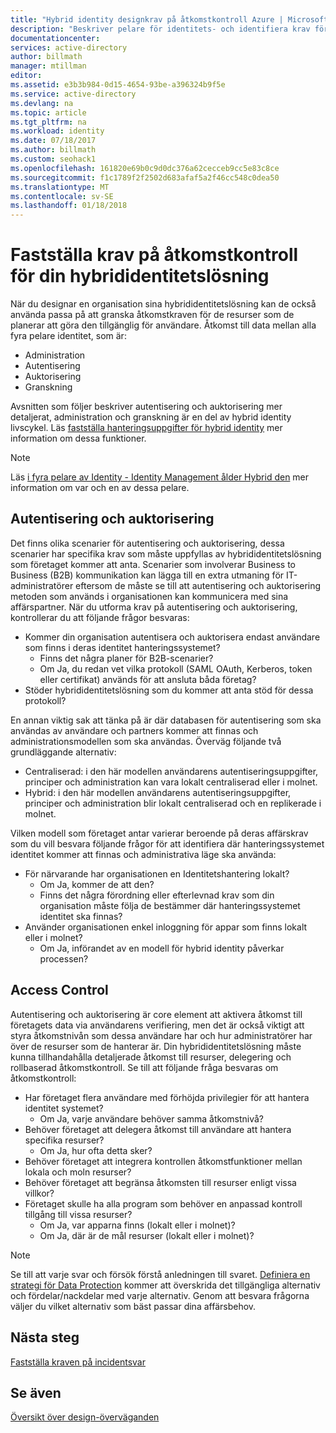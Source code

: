 ```yaml
---
title: "Hybrid identity designkrav på åtkomstkontroll Azure | Microsoft Docs"
description: "Beskriver pelare för identitets- och identifiera krav för resurser för användare i en hybridmiljö."
documentationcenter: 
services: active-directory
author: billmath
manager: mtillman
editor: 
ms.assetid: e3b3b984-0d15-4654-93be-a396324b9f5e
ms.service: active-directory
ms.devlang: na
ms.topic: article
ms.tgt_pltfrm: na
ms.workload: identity
ms.date: 07/18/2017
ms.author: billmath
ms.custom: seohack1
ms.openlocfilehash: 161820e69b0c9d0dc376a62cecceb9cc5e83c8ce
ms.sourcegitcommit: f1c1789f2f2502d683afaf5a2f46cc548c0dea50
ms.translationtype: MT
ms.contentlocale: sv-SE
ms.lasthandoff: 01/18/2018
---
```

# <a name="determine-access-control-requirements-for-your-hybrid-identity-solution"></a>Fastställa krav på åtkomstkontroll för din hybrididentitetslösning
När du designar en organisation sina hybrididentitetslösning kan de också använda passa på att granska åtkomstkraven för de resurser som de planerar att göra den tillgänglig för användare. Åtkomst till data mellan alla fyra pelare identitet, som är:

* Administration
* Autentisering
* Auktorisering
* Granskning

Avsnitten som följer beskriver autentisering och auktorisering mer detaljerat, administration och granskning är en del av hybrid identity livscykel. Läs [fastställa hanteringsuppgifter för hybrid identity](active-directory-hybrid-identity-design-considerations-hybrid-id-management-tasks.md) mer information om dessa funktioner.

> [!NOTE]
> Läs [i fyra pelare av Identity - Identity Management ålder Hybrid den](http://social.technet.microsoft.com/wiki/contents/articles/15530.the-four-pillars-of-identity-identity-management-in-the-age-of-hybrid-it.aspx) mer information om var och en av dessa pelare.
> 
> 

## <a name="authentication-and-authorization"></a>Autentisering och auktorisering
Det finns olika scenarier för autentisering och auktorisering, dessa scenarier har specifika krav som måste uppfyllas av hybrididentitetslösning som företaget kommer att anta. Scenarier som involverar Business to Business (B2B) kommunikation kan lägga till en extra utmaning för IT-administratörer eftersom de måste se till att autentisering och auktorisering metoden som används i organisationen kan kommunicera med sina affärspartner. När du utforma krav på autentisering och auktorisering, kontrollerar du att följande frågor besvaras:

* Kommer din organisation autentisera och auktorisera endast användare som finns i deras identitet hanteringssystemet?
  * Finns det några planer för B2B-scenarier?
  * Om Ja, du redan vet vilka protokoll (SAML OAuth, Kerberos, token eller certifikat) används för att ansluta båda företag?
* Stöder hybrididentitetslösning som du kommer att anta stöd för dessa protokoll?

En annan viktig sak att tänka på är där databasen för autentisering som ska användas av användare och partners kommer att finnas och administrationsmodellen som ska användas. Överväg följande två grundläggande alternativ:

* Centraliserad: i den här modellen användarens autentiseringsuppgifter, principer och administration kan vara lokalt centraliserad eller i molnet.
* Hybrid: i den här modellen användarens autentiseringsuppgifter, principer och administration blir lokalt centraliserad och en replikerade i molnet.

Vilken modell som företaget antar varierar beroende på deras affärskrav som du vill besvara följande frågor för att identifiera där hanteringssystemet identitet kommer att finnas och administrativa läge ska använda:

* För närvarande har organisationen en Identitetshantering lokalt?
  * Om Ja, kommer de att den?
  * Finns det några förordning eller efterlevnad krav som din organisation måste följa de bestämmer där hanteringssystemet identitet ska finnas?
* Använder organisationen enkel inloggning för appar som finns lokalt eller i molnet?
  * Om Ja, införandet av en modell för hybrid identity påverkar processen?

## <a name="access-control"></a>Access Control
Autentisering och auktorisering är core element att aktivera åtkomst till företagets data via användarens verifiering, men det är också viktigt att styra åtkomstnivån som dessa användare har och hur administratörer har över de resurser som de hanterar är. Din hybrididentitetslösning måste kunna tillhandahålla detaljerade åtkomst till resurser, delegering och rollbaserad åtkomstkontroll. Se till att följande fråga besvaras om åtkomstkontroll:

* Har företaget flera användare med förhöjda privilegier för att hantera identitet systemet?
  * Om Ja, varje användare behöver samma åtkomstnivå?
* Behöver företaget att delegera åtkomst till användare att hantera specifika resurser?
  * Om Ja, hur ofta detta sker?
* Behöver företaget att integrera kontrollen åtkomstfunktioner mellan lokala och moln resurser?
* Behöver företaget att begränsa åtkomsten till resurser enligt vissa villkor?
* Företaget skulle ha alla program som behöver en anpassad kontroll tillgång till vissa resurser?
  * Om Ja, var apparna finns (lokalt eller i molnet)?
  * Om Ja, där är de mål resurser (lokalt eller i molnet)?

> [!NOTE]
> Se till att varje svar och försök förstå anledningen till svaret. [Definiera en strategi för Data Protection](active-directory-hybrid-identity-design-considerations-data-protection-strategy.md) kommer att överskrida det tillgängliga alternativ och fördelar/nackdelar med varje alternativ.  Genom att besvara frågorna väljer du vilket alternativ som bäst passar dina affärsbehov.
> 
> 

## <a name="next-steps"></a>Nästa steg
[Fastställa kraven på incidentsvar](active-directory-hybrid-identity-design-considerations-incident-response-requirements.md)

## <a name="see-also"></a>Se även
[Översikt över design-överväganden](active-directory-hybrid-identity-design-considerations-overview.md)

